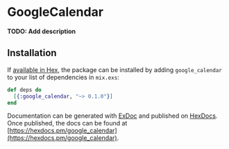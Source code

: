 # GoogleCalendar

**TODO: Add description**

## Installation

If [available in Hex](https://hex.pm/docs/publish), the package can be installed
by adding `google_calendar` to your list of dependencies in `mix.exs`:

```elixir
def deps do
  [{:google_calendar, "~> 0.1.0"}]
end
```

Documentation can be generated with [ExDoc](https://github.com/elixir-lang/ex_doc)
and published on [HexDocs](https://hexdocs.pm). Once published, the docs can
be found at [https://hexdocs.pm/google_calendar](https://hexdocs.pm/google_calendar).

